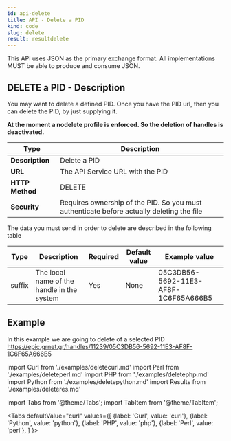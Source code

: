 ```yaml
---
id: api-delete
title: API - Delete a PID
kind: code
slug: delete
result: resultdelete
---
```


This API uses JSON as the primary exchange format. All implementations MUST be able to produce and consume JSON.

## DELETE a PID - Description

You may want to delete a defined PID. Once you have the PID url, then you can delete the PID, by just supplying it. 

**At the moment a nodelete profile is enforced. So the deletion of handles is deactivated.**

| Type            | Description                 |
| --------------- | --------------------------- |
| **Description** | Delete a PID |
| **URL**         | The  API Service URL with the PID   |
| **HTTP Method** | DELETE                        |
| **Security**    | Requires ownership of the PID. So you must authenticate before actually deleting the file        |

The data you must send in order to delete are described in the following table 


Type | Description | Required | Default value | Example value |
------|-------------|----------|---------------|---------------|
suffix | The local name of the handle in the system | Yes | None |  05C3DB56-5692-11E3-AF8F-1C6F65A666B5 |

## Example

In this example we are going to delete of a selected PID https://epic.grnet.gr/handles/11239/05C3DB56-5692-11E3-AF8F-1C6F65A666B5

import Curl     from './examples/deletecurl.md'
import Perl     from './examples/deleteperl.md'
import PHP      from './examples/deletephp.md'
import Python   from './examples/deletepython.md'
import Results  from './examples/deleteres.md'


import Tabs from '@theme/Tabs';
import TabItem from '@theme/TabItem';

<Tabs
  defaultValue="curl"
  values={[
    {label: 'Curl',     value: 'curl'},
    {label: 'Python',   value: 'python'},
    {label: 'PHP',      value: 'php'},
    {label: 'Perl',     value: 'perl'},
  ]
}>
<TabItem value="curl">

<Curl />

</TabItem>
<TabItem value="python">

<Python />

</TabItem>
<TabItem value="php">

<PHP />

</TabItem>
<TabItem value="perl">

<Perl />

</TabItem>
</Tabs>


<Results />


